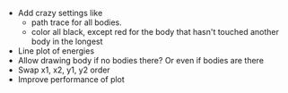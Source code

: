 - Add crazy settings like 
    - path trace for all bodies.
    - color all black, except red for the body that hasn't touched another body in the longest
- Line plot of energies
- Allow drawing body if no bodies there? Or even if bodies are there
- Swap x1, x2, y1, y2 order
- Improve performance of plot
